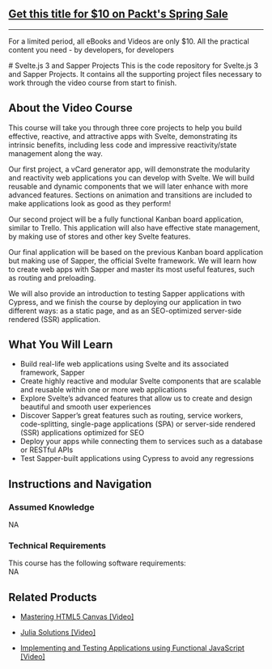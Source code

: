 ## [Get this title for $10 on Packt's Spring Sale](https://www.packt.com/V15904?utm_source=github&utm_medium=packt-github-repo&utm_campaign=spring_10_dollar_2022)
-----
For a limited period, all eBooks and Videos are only $10. All the practical content you need \- by developers, for developers

﻿# Svelte.js 3 and Sapper Projects
This is the code repository for Svelte.js 3 and Sapper Projects. It contains all the supporting project files necessary to work through the video course from start to finish.

## About the Video Course
	
This course will take you through three core projects to help you build effective, reactive, and attractive apps with Svelte, demonstrating its intrinsic benefits, including less code and impressive reactivity/state management along the way.

Our first project, a vCard generator app, will demonstrate the modularity and reactivity web applications you can develop with Svelte. We will build reusable and dynamic components that we will later enhance with more advanced features. Sections on animation and transitions are included to make applications look as good as they perform!

Our second project will be a fully functional Kanban board application, similar to Trello. This application will also have effective state management, by making use of stores and other key Svelte features.

Our final application will be based on the previous Kanban board application but making use of Sapper, the official Svelte framework. We will learn how to create web apps with Sapper and master its most useful features, such as routing and preloading.

We will also provide an introduction to testing Sapper applications with Cypress, and we finish the course by deploying our application in two different ways: as a static page, and as an SEO-optimized server-side rendered (SSR) application.

<H2>What You Will Learn</H2>
<DIV class=book-info-will-learn-text>
<UL>
<LI>Build real-life web applications using Svelte and its associated framework, Sapper
<LI>Create highly reactive and modular Svelte components that are scalable and reusable within one or more web applications
<LI>Explore Svelte’s advanced features that allow us to create and design beautiful and smooth user experiences
<LI>Discover Sapper’s great features such as routing, service workers, code-splitting, single-page applications (SPA) or server-side rendered (SSR) applications optimized for SEO
<LI>Deploy your apps while connecting them to services such as a database or RESTful APIs
<LI>Test Sapper-built applications using Cypress to avoid any regressions </LI></UL></DIV>

## Instructions and Navigation
### Assumed Knowledge
NA
### Technical Requirements
This course has the following software requirements:<br/>
NA

## Related Products
* [Mastering HTML5 Canvas [Video]]()

* [Julia Solutions [Video]]()

* [Implementing and Testing Applications using Functional JavaScript [Video]]()

